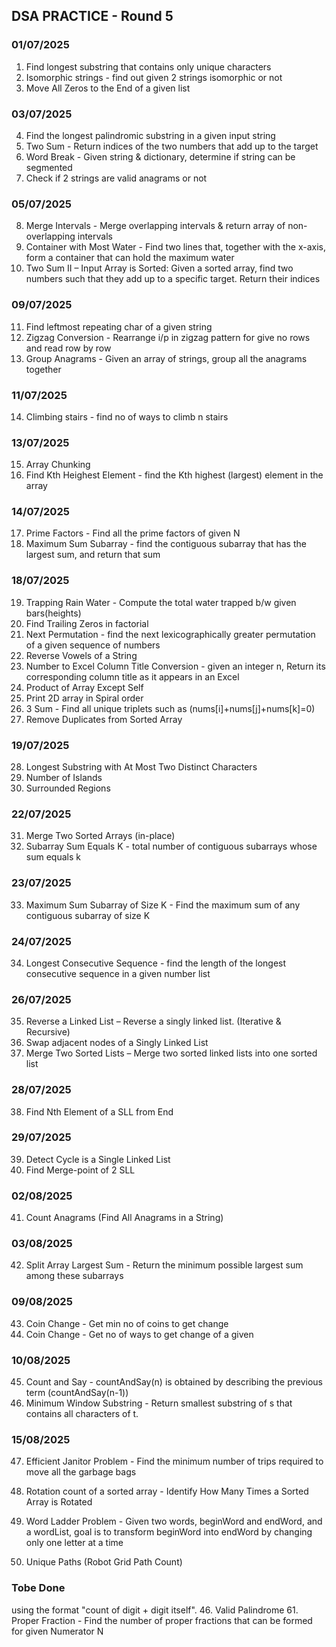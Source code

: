 ## DSA PRACTICE - Round 5

### 01/07/2025
1. Find longest substring that contains only unique characters
2. Isomorphic strings - find out given 2 strings isomorphic or not
3. Move All Zeros to the End of a given list

### 03/07/2025
4. Find the longest palindromic substring in a given input string
5. Two Sum - Return indices of the two numbers that add up to the target
6. Word Break - Given string & dictionary, determine if string can be segmented
7. Check if 2 strings are valid anagrams or not

### 05/07/2025
8. Merge Intervals - Merge overlapping intervals & return array of non-overlapping intervals
9. Container with Most Water - Find two lines that, together with the x-axis, form a container that can hold the maximum water
10. Two Sum II – Input Array is Sorted: Given a sorted array, find two numbers such that they add up to a specific target. Return their indices

### 09/07/2025
11. Find leftmost repeating char of a given string
12. Zigzag Conversion - Rearrange i/p in zigzag pattern for give no rows and read row by row
13. Group Anagrams - Given an array of strings, group all the anagrams together

### 11/07/2025
14. Climbing stairs - find no of ways to climb n stairs

### 13/07/2025
15. Array Chunking
16. Find Kth Heighest Element - find the Kth highest (largest) element in the array

### 14/07/2025
17. Prime Factors - Find all the prime factors of given N
18. Maximum Sum Subarray - find the contiguous subarray that has the largest sum, and return that sum

### 18/07/2025
19. Trapping Rain Water - Compute the total water trapped b/w given bars(heights)
20. Find Trailing Zeros in factorial
21. Next Permutation - find the next lexicographically greater permutation of a given sequence of numbers
22. Reverse Vowels of a String
23. Number to Excel Column Title Conversion - given an integer n, Return its corresponding column title as it appears in an Excel
24. Product of Array Except Self
25. Print 2D array in Spiral order
26. 3 Sum - Find all unique triplets such as (nums[i]+nums[j]+nums[k]=0)
27. Remove Duplicates from Sorted Array

### 19/07/2025
28. Longest Substring with At Most Two Distinct Characters
29. Number of Islands
30. Surrounded Regions

### 22/07/2025
31. Merge Two Sorted Arrays (in-place)
32. Subarray Sum Equals K - total number of contiguous subarrays whose sum equals k

### 23/07/2025
33. Maximum Sum Subarray of Size K - Find the maximum sum of any contiguous subarray of size K

### 24/07/2025
34. Longest Consecutive Sequence - find the length of the longest consecutive sequence in a given number list

### 26/07/2025
35. Reverse a Linked List – Reverse a singly linked list. (Iterative & Recursive)
36. Swap adjacent nodes of a Singly Linked List
37. Merge Two Sorted Lists – Merge two sorted linked lists into one sorted list

### 28/07/2025
38. Find Nth Element of a SLL from End

### 29/07/2025
39. Detect Cycle is a Single Linked List
40. Find Merge-point of 2 SLL

### 02/08/2025
41. Count Anagrams (Find All Anagrams in a String)

### 03/08/2025
42. Split Array Largest Sum - Return the minimum possible largest sum among these subarrays

### 09/08/2025
43. Coin Change - Get min no of coins to get change
44. Coin Change - Get no of ways to get change of a given

### 10/08/2025
45. Count and Say - countAndSay(n) is obtained by describing the previous term (countAndSay(n-1)) 
46. Minimum Window Substring - Return smallest substring of s that contains all characters of t.

### 15/08/2025
47. Efficient Janitor Problem - Find the minimum number of trips required to move all the garbage bags
48. Rotation count of a sorted array - Identify How Many Times a Sorted Array is Rotated



49. Word Ladder Problem - Given two words, beginWord and endWord, and a wordList, goal is to transform beginWord into endWord by changing only one letter at a time
50. Unique Paths (Robot Grid Path Count)

### Tobe Done

using the format "count of digit + digit itself".
46. Valid Palindrome
61. Proper Fraction - Find the number of proper fractions that can be formed for given Numerator N
